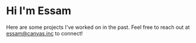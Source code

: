 # Hi I'm Essam 

 Here are some projects I've worked on in the past. Feel free to reach out at essam@canvas.inc to connect! 
